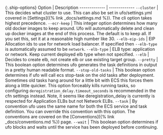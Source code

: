 {:.ship-options}
Option  | Description
------------- | -------------
`--cluster`  | This decides what cluster to use.  This can also be set in ufo/settings.yml covered in [Settings]({% link _docs/settings.md %}).  The cli option takes highest precedence.
`--ecr-keep`  | This integer option determines how many old docker images to keep around.  Ufo will automatically delete and clean up docker images at the end of this process. The default is to keep all.  If you set this, set it at a reasonable high number like 30.
`--elb-eip-ids` | EIP Allocation ids to use for network load balancer.  If specified then `--elb-type` is automatically assumed to be `network`.
`--elb-type` |  ELB type: application or network. Keep current deployed elb type when not specified.
`--elb` | Decides to create elb, not create elb or use existing target group.
`--pretty`  | This boolean option determines ufo generates the task definitions in output in a pretty human readable format.
`--stop-old-tasks`  | This boolean option determines if ufo will call ecs stop-task on the old tasks after deployment. Sometimes old tasks hang around for a little bit with ECS this forces them along a little quicker. This option forceably kills running tasks, so configuring `deregistration_delay.timeout_seconds` is recommended in the cfn settings instead. Note, it seems like deregistration_delay is currently is respected for Application ELBs but not Network ELBs.
`--task`  | By convention ufo uses the same name for both the ECS service and task definition. You can override this convention with this option.  The conventions are covered on the [Conventions]({% link _docs/conventions.md %}) page.
`--wait`  | This boolean option determines if ufo blocks and waits until the service has been deployed before continuing.
